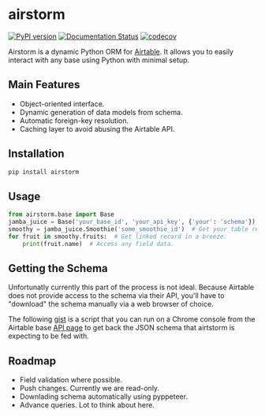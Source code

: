 # airstorm

[![PyPI version](https://badge.fury.io/py/airstorm.svg)](https://badge.fury.io/py/airstorm)
[![Documentation Status](https://readthedocs.org/projects/airstorm/badge/?version=latest)](https://airstorm.readthedocs.io/en/latest)
[![codecov](https://codecov.io/gh/douglaslassance/airstorm/branch/main/graph/badge.svg?token=5267NA3EQQ)](https://codecov.io/gh/douglaslassance/airstorm)

Airstorm is a dynamic Python ORM for [Airtable](https://airtable.com). It allows you to easily interact with any base using Python with minimal setup.

## Main Features

* Object-oriented interface.
* Dynamic generation of data models from schema.
* Automatic foreign-key resolution.
* Caching layer to avoid abusing the Airtable API.

## Installation

```bash
pip install airstorm
```

## Usage

```python
from airstorm.base import Base
jamba_juice = Base('your_base_id', 'your_api_key', {'your': 'schema'})
smoothy = jamba_juice.Smoothie('some_smoothie_id')  # Get your table record.
for fruit in smoothy.fruits:  # Get linked record in a breeze.
    print(fruit.name)  # Access any field data.
```

## Getting the Schema

Unfortunatly currently this part of the process is not ideal.
Because Airtable does not provide access to the schema via their API, you'll have to "download" the schema manually via a web browser of choice.

The following [gist](https://gist.github.com/douglaslassance/0ba26f2cf2aa9bb21a521ba07d751244) is a script that you can run on a Chrome console from the Airtable base [API page](https://airtable.com/api) to get back the JSON schema that airtstorm is expecting to be fed with.

## Roadmap

* Field validation where possible.
* Push changes. Currently we are read-only.
* Downlading schema automatically using pyppeteer.
* Advance queries. Lot to think about here.
